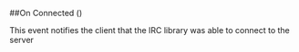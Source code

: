 ##On Connected ()

This event notifies the client that the IRC library was able to connect to the server
